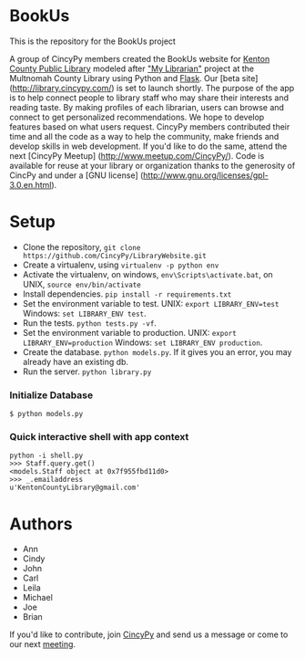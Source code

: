 # BookUs
This is the repository for the BookUs project

A group of CincyPy members created the BookUs website for [Kenton County Public Library](http://www.kentonlibrary.org/) modeled after ["My Librarian"](https://multcolib.org/my-librarian) project at the Multnomah County Library using Python and [Flask](http://flask.pocoo.org/). Our [beta site] (http://library.cincypy.com/) is set to launch shortly. The purpose of the app is to help connect people to library staff who may share their interests and reading taste. By making profiles of each librarian, users can browse and connect to get personalized recommendations. We hope to develop features based on what users request. CincyPy members contributed their time and all the code as a way to help the community, make friends and develop skills in web development. If you'd like to do the same, attend the next [CincyPy Meetup] (http://www.meetup.com/CincyPy/). Code is available for reuse at your library or organization thanks to the generosity of CincPy and under a [GNU license] (http://www.gnu.org/licenses/gpl-3.0.en.html).

# Setup
* Clone the repository, `git clone https://github.com/CincyPy/LibraryWebsite.git`
* Create a virtualenv, using `virtualenv -p python env`
* Activate the virtualenv, on windows, `env\Scripts\activate.bat`, on UNIX, `source env/bin/activate`
* Install dependencies. `pip install -r requirements.txt`
* Set the environment variable to test. UNIX: `export LIBRARY_ENV=test` Windows: `set LIBRARY_ENV test`.
* Run the tests. `python tests.py -vf`.
* Set the environment variable to production. UNIX: `export LIBRARY_ENV=production` Windows: `set LIBRARY_ENV production`.
* Create the database. `python models.py`.  If it gives you an error, you may already have an existing db.
* Run the server. `python library.py`

### Initialize Database
```
$ python models.py
```

### Quick interactive shell with app context
```
python -i shell.py
>>> Staff.query.get()
<models.Staff object at 0x7f955fbd11d0>
>>> _.emailaddress
u'KentonCountyLibrary@gmail.com'
```

# Authors
* Ann
* Cindy
* John
* Carl
* Leila
* Michael
* Joe
* Brian

If you'd like to contribute, join [CincyPy](http://www.meetup.com/CincyPy/) and send us a message or come to our next [meeting](http://www.meetup.com/CincyPy/).
